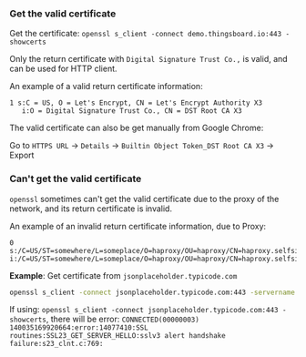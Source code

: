 ### Get the valid certificate

Get the certificate: ``openssl s_client -connect demo.thingsboard.io:443 -showcerts``

Only the return certificate with ``Digital Signature Trust Co.,`` is valid, and can be used for HTTP client.

An example of a valid return certificate information:

```
1 s:C = US, O = Let's Encrypt, CN = Let's Encrypt Authority X3
   i:O = Digital Signature Trust Co., CN = DST Root CA X3
```

The valid certificate can also be get manually from Google Chrome:

Go to ``HTTPS URL`` -> ``Details`` -> ``Builtin Object Token_DST Root CA X3`` -> Export

### Can't get the valid certificate

``openssl`` sometimes can't get the valid certificate due to the proxy of the network, and its return certificate is invalid.

An example of an invalid return certificate information, due to Proxy:

```
0 s:/C=US/ST=somewhere/L=someplace/O=haproxy/OU=haproxy/CN=haproxy.selfsigned.invalid
i:/C=US/ST=somewhere/L=someplace/O=haproxy/OU=haproxy/CN=haproxy.selfsigned.invalid
```

**Example**: Get certificate from ``jsonplaceholder.typicode.com``

```sh
openssl s_client -connect jsonplaceholder.typicode.com:443 -servername jsonplaceholder.typicode.com -showcerts
```

If using: ``openssl s_client -connect jsonplaceholder.typicode.com:443 -showcerts``, there will be error: ``CONNECTED(00000003) 140035169920664:error:14077410:SSL routines:SSL23_GET_SERVER_HELLO:sslv3 alert handshake failure:s23_clnt.c:769:``